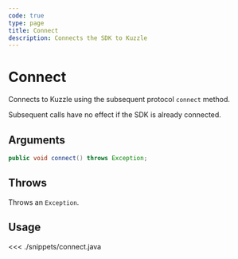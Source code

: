 ```yaml
---
code: true
type: page
title: Connect
description: Connects the SDK to Kuzzle
---
```


# Connect

Connects to Kuzzle using the subsequent protocol `connect` method. 

Subsequent calls have no effect if the SDK is already connected.

## Arguments

```java
public void connect() throws Exception;
```

## Throws

Throws an `Exception`.

## Usage

<<< ./snippets/connect.java
